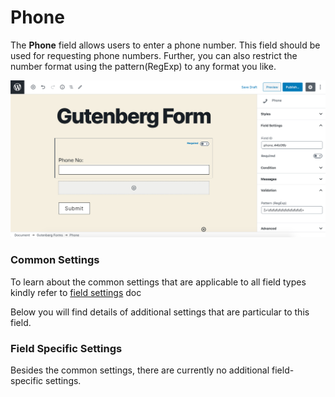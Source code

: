 # Phone

The **Phone** field allows users to enter a phone number. This field should be used for requesting phone numbers. Further, you can also restrict the number format using the pattern\(RegExp\) to any format you like.

![](../../.gitbook/assets/image-2020-06-26-at-5.12.17-pm.png)

### Common Settings

To learn about the common settings that are applicable to all field types kindly refer to [field settings](https://cakewp.gitbook.io/gutenberg-forms/getting-started/fields-settings#common-settings) doc

Below you will find details of additional settings that are particular to this field.

### Field Specific Settings

Besides the common settings, there are currently no additional field-specific settings.

